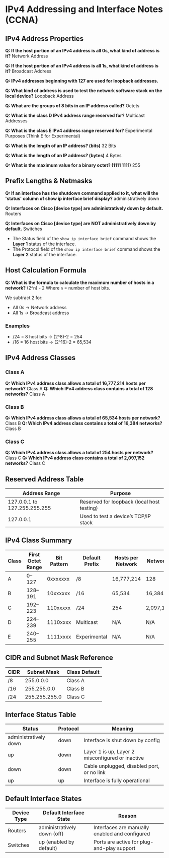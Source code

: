 # IPv4 Addressing and Interface Notes (CCNA)

## IPv4 Address Properties

**Q: If the host portion of an IPv4 address is all 0s, what kind of address is it?**
Network Address

**Q: If the host portion of an IPv4 address is all 1s, what kind of address is it?**
Broadcast Address

**Q: IPv4 addresses beginning with 127 are used for loopback addresses.**

**Q: What kind of address is used to test the network software stack on the local device?**
Loopback Address

**Q: What are the groups of 8 bits in an IP address called?**
Octets

**Q: What is the class D IPv4 address range reserved for?**
Multicast Addresses

**Q: What is the class E IPv4 address range reserved for?**
Experimental Purposes (Think E for Experimental)

**Q: What is the length of an IP address? (bits)**
32 Bits

**Q: What is the length of an IP address? (bytes)**
4 Bytes

**Q: What is the maximum value for a binary octet? (1111 1111)**
255

## Prefix Lengths & Netmasks

**Q: If an interface has the shutdown command applied to it, what will the 'status' column of show ip interface brief display?**
administratively down

**Q: Interfaces on Cisco \[device type] are administratively down by default.**
Routers

**Q: Interfaces on Cisco \[device type] are NOT administratively down by default.**
Switches

* The Status field of the `show ip interface brief` command shows the **Layer 1** status of the interface.
* The Protocol field of the `show ip interface brief` command shows the **Layer 2** status of the interface.

## Host Calculation Formula

**Q: What is the formula to calculate the maximum number of hosts in a network?**
(2^n) - 2
Where `n` = number of host bits.

We subtract 2 for:

* All 0s → Network address
* All 1s → Broadcast address

### Examples

* /24 = 8 host bits → (2^8)-2 = 254
* /16 = 16 host bits → (2^16)-2 = 65,534

## IPv4 Address Classes

### Class A

**Q: Which IPv4 address class allows a total of 16,777,214 hosts per network?**
Class A
**Q: Which IPv4 address class contains a total of 128 networks?**
Class A

### Class B

**Q: Which IPv4 address class allows a total of 65,534 hosts per network?**
Class B
**Q: Which IPv4 address class contains a total of 16,384 networks?**
Class B

### Class C

**Q: Which IPv4 address class allows a total of 254 hosts per network?**
Class C
**Q: Which IPv4 address class contains a total of 2,097,152 networks?**
Class C

## Reserved Address Table

| **Address Range**            | **Purpose**                                |
| ---------------------------- | ------------------------------------------ |
| 127.0.0.1 to 127.255.255.255 | Reserved for loopback (local host testing) |
| 127.0.0.1                    | Used to test a device’s TCP/IP stack       |

## IPv4 Class Summary

| **Class** | **First Octet Range** | **Bit Pattern** | **Default Prefix** | **Hosts per Network** | **Networks** |
| --------- | --------------------- | --------------- | ------------------ | --------------------- | ------------ |
| A         | 0–127                 | 0xxxxxxx        | /8                 | 16,777,214            | 128          |
| B         | 128–191               | 10xxxxxx        | /16                | 65,534                | 16,384       |
| C         | 192–223               | 110xxxxx        | /24                | 254                   | 2,097,152    |
| D         | 224–239               | 1110xxxx        | Multicast          | N/A                   | N/A          |
| E         | 240–255               | 1111xxxx        | Experimental       | N/A                   | N/A          |

## CIDR and Subnet Mask Reference

| **CIDR** | **Subnet Mask** | **Class Default** |
| -------- | --------------- | ----------------- |
| /8       | 255.0.0.0       | Class A           |
| /16      | 255.255.0.0     | Class B           |
| /24      | 255.255.255.0   | Class C           |

## Interface Status Table

| **Status**            | **Protocol** | **Meaning**                                      |
| --------------------- | ------------ | ------------------------------------------------ |
| administratively down | down         | Interface is shut down by config                 |
| up                    | down         | Layer 1 is up, Layer 2 misconfigured or inactive |
| down                  | down         | Cable unplugged, disabled port, or no link       |
| up                    | up           | Interface is fully operational                   |

## Default Interface States

| **Device Type** | **Default Interface State** | **Reason**                                     |
| --------------- | --------------------------- | ---------------------------------------------- |
| Routers         | administratively down (off) | Interfaces are manually enabled and configured |
| Switches        | up (enabled by default)     | Ports are active for plug-and-play support     |
